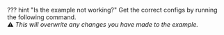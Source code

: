 ??? hint "Is the example not working?"
    Get the correct configs by running the following command.<br>
    :warning: _This will overwrite any changes you have made to the example.<br>_

